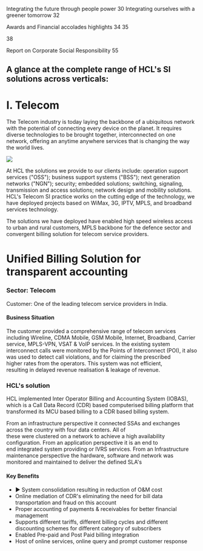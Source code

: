 Integrating the future through people power 30 Integrating ourselves with a greener tomorrow 32

Awards and Financial accolades highlights 34 35

38

Report on Corporate Social Responsibility 55

## A glance at the complete range of HCL's SI solutions across verticals:

# I. Telecom

The Telecom industry is today laying the backbone of a ubiquitous network with the potential of connecting every device on the planet. It requires diverse technologies to be brought together, interconnected on one network, offering an anytime anywhere services that is changing the way the world lives.

![](_page_0_Picture_9.jpeg)

At HCL the solutions we provide to our clients include: operation support services ("OSS"); business support systems ("BSS"); next generation networks ("NGN"); security; embedded solutions; switching, signaling, transmission and access solutions; network design and mobility solutions. HCL's Telecom SI practice works on the cutting edge of the technology, we have deployed projects based on WiMax, 3G, IPTV, MPLS, and broadband services technology.

The solutions we have deployed have enabled high speed wireless access to urban and rural customers, MPLS backbone for the defence sector and convergent billing solution for telecom service providers.

# Unified Billing Solution for transparent accounting

### Sector: Telecom

Customer: One of the leading telecom service providers in India.

#### **Business Situation**

The customer provided a comprehensive range of telecom services including Wireline, CDMA Mobile, GSM Mobile, Internet, Broadband, Carrier service, MPLS-VPN, VSAT & VoIP services. In the existing system interconnect calls were monitored by the Points of Interconnect (POI), it also was used to detect call violations, and for claiming the prescribed<br>higher rates from the operators. This system was not efficient,<br>resulting in delayed revenue realisation & leakage of revenue.

### **HCL's solution**

HCL implemented Inter Operator Billing and Accounting System (IOBAS), which is a Call Data Record (CDR) based computerised billing platform that transformed its MCU based billing to a CDR based billing system.

From an infrastructure perspective it connected SSAs and exchanges across the country with four data centers. All of<br>these were clustered on a network to achieve a high availability<br>configuration. From an application perspective it is an end to<br>end integrated system providing or IVRS services. From an Infrastructure maintenance perspective the hardware, software and network was monitored and maintained to deliver the defined SLA's

#### **Key Benefits**

- ► System consolidation resulting in reduction of O&M cost
- Online mediation of CDR's eliminating the need for bill data transportation and fraud on this account
- Proper accounting of payments & receivables for better financial management
- Supports different tariffs, different billing cycles and different discounting schemes for different category of subscribers
- Enabled Pre-paid and Post Paid billing integration
- Host of online services, online query and prompt customer response